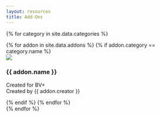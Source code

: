 ```yaml
---
layout: resources
title: Add-Ons
---
```

{% for category in site.data.categories %}
<section id="{{ category.name }}" class="resources">
{% for addon in site.data.addons %}
{% if addon.category == category.name %}
  <div class="resource">
    <img src="{{addon.image | prepend: "/assets/images/" | relative_url}}">
    <h3>{{ addon.name }}</h3>
    <p>Created for BV+<br>Created by {{ addon.creator }}</p>
  </div>
{% endif %}
{% endfor %}
</section>
{% endfor %}
